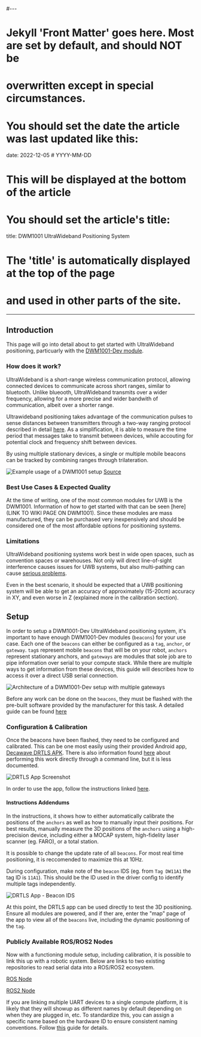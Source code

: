 #---
# Jekyll 'Front Matter' goes here. Most are set by default, and should NOT be
# overwritten except in special circumstances. 
# You should set the date the article was last updated like this:
date: 2022-12-05 # YYYY-MM-DD
# This will be displayed at the bottom of the article
# You should set the article's title:
title: DWM1001 UltraWideband Positioning System
# The 'title' is automatically displayed at the top of the page
# and used in other parts of the site.
---

## Introduction

This page will go into detail about to get started with UltraWideband positioning, particuarly with the [DWM1001-Dev module](https://www.qorvo.com/products/p/DWM1001-DEV).

### How does it work?

UltraWideband is a short-range wireless communication protocol, allowing connected devices to communicate across short ranges, similar to bluetooth. Unlike blueooth, UltraWideband transmits over a wider frequency, allowing for a more precise and wider bandwith of communication, albeit over a shorter range. 

Ultrawideband positioning takes advantage of the communication pulses to sense distances between transmitters through a two-way ranging protocol described in detail [here](https://forum.qorvo.com/uploads/short-url/5yIaZ3A99NNf2uPHsUPjoBLr2Ua.pdf). As a simplification, it is able to measure the time period that messages take to transmit between devices, while accouting for potential clock and frequency shift between devices. 

By using multiple stationary devices, a single or multiple mobile beacons can be tracked by combining ranges through trilateration. 

![Example usage of a DWM1001 setup](assets/decawave_example_multi_anchor.png)
[Source](https://www.researchgate.net/profile/Teijo-Lehtonen/publication/281346001/figure/fig4/AS:284460038803456@1444831966619/DecaWave-UWB-localization-system-SDK-5.png)

### Best Use Cases & Expected Quality

At the time of writing, one of the most common modules for UWB is the DWM1001. Information of how to get started with that can be seen [here](LINK TO WIKI PAGE ON DWM1001). Since these modules are mass manufactured, they can be purchased very inexpensively and should be considered one of the most affordable options for positioning systems.

### Limitations

UltraWideband positioning systems work best in wide open spaces, such as convention spaces or warehouses. Not only will direct line-of-sight interference causes issues for UWB systems, but also multi-pathing can cause [serious problems](https://ieeexplore.ieee.org/document/7790604).

Even in the best scenario, it should be expected that a UWB positioning system will be able to get an accuracy of approximately (15-20cm) accuracy in XY, and even worse in Z (explained more in the calibration section).

## Setup

In order to setup a DWM1001-Dev UltraWideband positioning system, it's important to have enough DWM1001-Dev modules (`beacons`) for your use case. Each one of the `beacons` can either be configured as a `tag`, `anchor`, or `gateway`. `tag`s represent mobile `beacons` that will be on your robot, `anchors` represent stationary anchors, and `gateways` are modules that sole job are to pipe information over serial to your compute stack. While there are multiple ways to get information from these devices, this guide will describes how to access it over a direct USB serial connection. 

![Architecture of a DWM1001-Dev setup with multiple gateways](assets/dwm_arch.png)

Before any work can be done on the `beacons`, they must be flashed with the pre-built software provided by the manufacturer for this task. A detailed guide can be found [here](https://www.google.com/url?sa=t&rct=j&q=&esrc=s&source=web&cd=&ved=2ahUKEwjNrN-T8OP7AhWTFVkFHRNTCzcQFnoECBMQAQ&url=https%3A%2F%2Fwww.qorvo.com%2Fproducts%2Fd%2Fda007972&usg=AOvVaw2va8gKJNC_mfXq5EQZAO0S)

### Configuration & Calibration

Once the beacons have been flashed, they need to be configured and calibrated. This can be one most easily using their provided Android app, [Decawave DRTLS APK](https://apkcombo.com/decawave-drtls-manager-r1/com.decawave.argomanager/). There is also information found [here](https://www.google.com/url?sa=t&rct=j&q=&esrc=s&source=web&cd=&ved=2ahUKEwjNrN-T8OP7AhWTFVkFHRNTCzcQFnoECBMQAQ&url=https%3A%2F%2Fwww.qorvo.com%2Fproducts%2Fd%2Fda007972&usg=AOvVaw2va8gKJNC_mfXq5EQZAO0S) about performing this work directly through a command line, but it is less documented.

![DRTLS App Screenshot](assets/drtls_app.png)

In order to use the app, follow the instructions linked [here](https://www.google.com/url?sa=t&rct=j&q=&esrc=s&source=web&cd=&ved=2ahUKEwi-id_G9-P7AhVIGVkFHVIPBZ0QFnoECA0QAQ&url=https%3A%2F%2Fwww.qorvo.com%2Fproducts%2Fd%2Fda007996&usg=AOvVaw09yRMbgwEx7hxTDpJP4G8D). 

#### Instructions Addendums

In the instructions, it shows how to either automatically calibrate the positions of the `anchors` as well as how to manually input their positions. For best results, manually measure the 3D positions of the `anchors` using a high-precision device, including either a MOCAP system, high-fidelity laser scanner (eg. FARO), or a total station. 

It is possible to change the update rate of all `beacons`. For most real time positioning, it is reccomended to maximize this at 10Hz.

During configuration, make note of the `beacon` IDS (eg. from `Tag DW11A1` the tag ID is `11A1`). This should be the ID used in the driver config to identify multiple tags independently.

![DRTLS App - Beacon IDS](assets/drtls_ids.png)

At this point, the DRTLS app can be used directly to test the 3D positioning. Ensure all modules are powered, and if ther are, enter the "map" page of the app to view all of the `beacons` live, including the dynamic positioning of the `tag`.

### Publicly Available ROS/ROS2 Nodes

Now with a functioning module setup, including calibration, it is possible to link this up with a robotic system. Below are links to two existing repositories to read serial data into a ROS/ROS2 ecosystem.

[ROS Node](https://github.com/TIERS/ros-dwm1001-uwb-localization)

[ROS2 Node](https://github.com/John-HarringtonNZ/dwm1001_dev_ros2)

If you are linking multiple UART devices to a single compute platform, it is likely that they will showup as different names by default depending on when they are plugged in, etc. To standardize this, you can assign a specific name based on the hardware ID to ensure consistent naming conventions. Follow [this](https://gist.github.com/edro15/1c6cd63894836ed982a7d88bef26e4af) guide for details.
